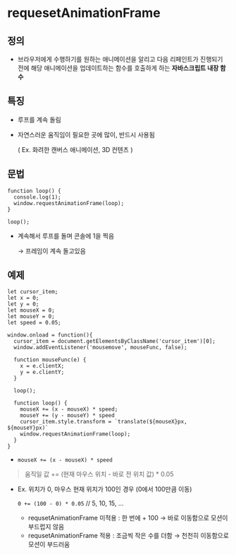 # requesetAnimationFrame

## 정의
- 브라우저에게 수행하기를 원하는 애니메이션을 알리고 다음 리페인트가 진행되기 전에 해당 애니메이션을 업데이트하는 함수를 호출하게 하는 **자바스크립트 내장 함수**

## 특징
- 루프를 계속 돌림
- 자연스러운 움직임이 필요한 곳에 많이, 반드시 사용됨

  ( Ex. 화려한 캔버스 애니메이션, 3D 컨텐츠 )

## 문법
```
function loop() {
  console.log(1);
  window.requestAnimationFrame(loop);
}

loop();
```
- 계속해서 루프를 돌며 콘솔에 1을 찍음

  → 프레임이 계속 돌고있음

## 예제
```
let cursor_item;
let x = 0;
let y = 0;
let mouseX = 0;
let mouseY = 0;
let speed = 0.05;

window.onload = function(){
  cursor_item = document.getElementsByClassName('cursor_item')[0];
  window.addEventListener('mousemove', mouseFunc, false);

  function mouseFunc(e) {
    x = e.clientX;
    y = e.clientY;
  }

  loop();

  function loop() {
    mouseX += (x - mouseX) * speed;
    mouseY += (y - mouseY) * speed
    cursor_item.style.transform = `translate(${mouseX}px, ${mouseY}px)`
    window.requestAnimationFrame(loop);
  }
}
```
- `mouseX += (x - mouseX) * speed`

> 움직일 값 += (현재 마우스 위치 - 바로 전 위치 값) * 0.05

- Ex. 위치가 0, 마우스 현재 위치가 100인 경우 (0에서 100만큼 이동)

  `0 += (100 - 0) * 0.05` // 5, 10, 15, ...

  - requsetAnimationFrame 미적용 : 한 번에 + 100 → 바로 이동함으로 모션이 부드럽지 않음
  - requsetAnimationFrame 적용 : 조금씩 작은 수를 더함 → 천천히 이동함으로 모션이 부드러움
